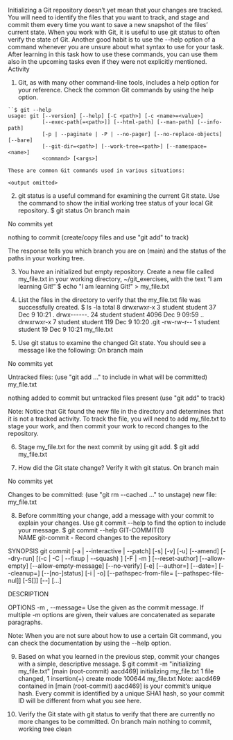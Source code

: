 Initializing a Git repository doesn’t yet mean that your changes are tracked. You will need to identify   the files that you want to track, and stage and commit them every time you want to save a new snapshot of the files’ current state. 
When you work with Git, it is useful to use git status to often verify the state of Git. Another good habit is to use the --help option of a command whenever you are unsure about what syntax to use for your task. After learning in this task how to use these commands, you can use them also in the upcoming tasks even if they were not explicitly mentioned.
Activity

1. Git, as with many other command-line tools, includes a help option for your reference. Check the common Git commands by using the help option.

```
``$ git --help
usage: git [--version] [--help] [-C <path>] [-c <name>=<value>]
           [--exec-path[=<path>]] [--html-path] [--man-path] [--info-path]
           [-p | --paginate | -P | --no-pager] [--no-replace-objects] [--bare]
           [--git-dir=<path>] [--work-tree=<path>] [--namespace=<name>]
           <command> [<args>]

These are common Git commands used in various situations:

<output omitted>
```

2. git status is a useful command for examining the current Git state. Use the command to show the initial working tree status of your local Git repository.
$ git status
On branch main

No commits yet

nothing to commit (create/copy files and use "git add" to track)

The response tells you which branch you are on (main) and the status of the paths in your working tree.

3.	You have an initialized but empty repository. Create a new file called my_file.txt in your working directory, ~/git_exercises, with the text “I am learning Git!”
$ echo "I am learning Git!" > my_file.txt

4.	List the files in the directory to verify that the my_file.txt file was successfully created.
$ ls -la
total 8
drwxrwxr-x   3 student student   37 Dec  9 10:21 .
drwx------. 24 student student   4096 Dec  9 09:59 ..
drwxrwxr-x   7 student student   119 Dec  9 10:20 .git
-rw-rw-r--   1 student student   19 Dec  9 10:21 my_file.txt

5.	Use git status to examine the changed Git state. You should see a message like the following:
On branch main

No commits yet

Untracked files:
  (use "git add <file>..." to include in what will be committed)
        my_file.txt

nothing added to commit but untracked files present (use "git add" to track)

Note: Notice that Git found the new file in the directory and determines that it is not a tracked activity.
To track the file, you will need to add my_file.txt to stage your work, and then commit your work to record changes to the repository.

6.	Stage my_file.txt for the next commit by using git add.
$ git add my_file.txt

7.	How did the Git state change? Verify it with git status.
On branch main

No commits yet

Changes to be committed:
  (use "git rm --cached <file>..." to unstage)
        new file:   my_file.txt

8.	Before committing your change, add a message with your commit to explain your changes. Use git commit --help to find the option to include your message.
$ git commit --help
GIT-COMMIT(1)                                                                                         
NAME
       git-commit - Record changes to the repository

SYNOPSIS
       git commit [-a | --interactive | --patch] [-s] [-v] [-u<mode>] [--amend]
                  [--dry-run] [(-c | -C | --fixup | --squash) <commit>]
                  [-F <file> | -m <msg>] [--reset-author] [--allow-empty]
                  [--allow-empty-message] [--no-verify] [-e] [--author=<author>]
                  [--date=<date>] [--cleanup=<mode>] [--[no-]status]
                  [-i | -o] [--pathspec-from-file=<file> [--pathspec-file-nul]]
                  [-S[<keyid>]] [--] [<pathspec>...]

DESCRIPTION
<output omitted>

OPTIONS
<output omitted>
       -m <msg>, --message=<msg>
           Use the given <msg> as the commit message. If multiple -m options are given, their values are concatenated as separate paragraphs.

Note: When you are not sure about how to use a certain Git command, you can check the documentation by using the --help option.

9.	Based on what you learned in the previous step, commit your changes with a simple, descriptive message.
$ git commit -m "initializing my_file.txt"
[main (root-commit) aacd469] initializing my_file.txt
 1 file changed, 1 insertion(+)
 create mode 100644 my_file.txt
Note: aacd469 contained in [main (root-commit) aacd469] is your commit’s unique hash. Every commit is identified by a unique SHA1 hash, so your commit ID will be different from what you see here.

10.	Verify the Git state with git status to verify that there are currently no more changes to be committed.
On branch main
nothing to commit, working tree clean
